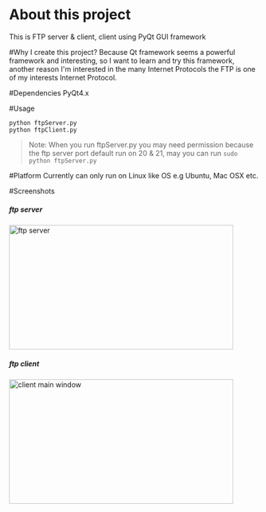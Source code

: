 About this project
==================
This is FTP server & client, client using PyQt GUI framework

#Why I create this project?
Because Qt framework seems a powerful framework and interesting, so I want to learn and try this framework, another reason I'm interested in the many Internet Protocols the FTP is one of my interests Internet Protocol.

#Dependencies
PyQt4.x

#Usage

`python ftpServer.py`<br>
`python ftpClient.py`

>Note:
When you run ftpServer.py you may need permission because the ftp server port default run on 20 & 21, may you can run `sudo python ftpServer.py`

#Platform
Currently can only run on Linux like OS e.g Ubuntu, Mac OSX etc.

#Screenshots
##### ftp server
<img  src="https://raw.github.com/jacklam718/ftp/master/screenshots/server.jpg" alt="ftp server"  width="450px" height="250px" />


##### ftp client
<img src="https://raw.github.com/jacklam718/ftp/master/screenshots/client_main_window.jpg" alt="client main window"
width="450px" height="250px"/>
